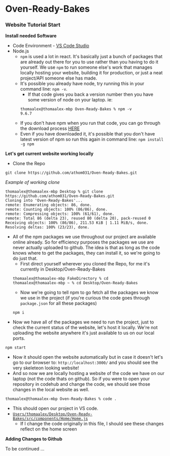 # Oven-Ready-Bakes

### Website Tutorial Start

**Install needed Software**

- Code Environment - [VS Code Studio](https://code.visualstudio.com/download)
- Node.js
    - `npm` is used a lot in react. It's basically just a bunch of packages that are already out there for you to use rather than you having to do it yourself. We use `npm` to run someone else's work that manages locally hosting your website, building it for production, or just a neat project/API someone else has made.
    - It's possible you already have node, try running this in your command line:
        `npm -v`.
        - If that code gives you back a version number then you have some version of node on your laptop. ie:
        ```
        thomaalex@thomaalex-mbp Oven-Ready-Bakes % npm -v
        9.6.7
        ```
    - If you don't have npm when you run that code, you can go through the download process [HERE](https://nodejs.org/en/download)
    - Even if you have downloaded it, it's possible that you don't have latest version of npm so run this again in command line: `npm install -g npm`

**Let's get current website working locally**

- Clone the Repo
```
git clone https://github.com/athom031/Oven-Ready-Bakes.git
```
*Example of working clone*
```
thomaalex@thomaalex-mbp Desktop % git clone https://github.com/athom031/Oven-Ready-Bakes.git
Cloning into 'Oven-Ready-Bakes'...
remote: Enumerating objects: 86, done.
remote: Counting objects: 100% (86/86), done.
remote: Compressing objects: 100% (61/61), done.
remote: Total 86 (delta 23), reused 80 (delta 20), pack-reused 0
Receiving objects: 100% (86/86), 211.53 KiB | 1.11 MiB/s, done.
Resolving deltas: 100% (23/23), done.
```
- All of the npm packages we use throughout our project are available online already. So for efficiency purposes the packages we use are never actually uploaded to github. The idea is that as long as the code knows where to get the packages, they can install it, so we're going to do just that.
    - First direct yourself wherever you cloned the Repo, for me it's currently in Desktop/Oven-Ready-Bakes
    ```
    thomaalex@thomaalex-mbp FakeDirectory % cd
    thomaalex@thomaalex-mbp ~ % cd Desktop/Oven-Ready-Bakes
    ```
    - Now we're going to tell npm to go fetch all the packages we know we use in the project (if you're curious the code goes through `package.json` for all these packages)
    ```
    npm i
    ```
- Now we have all of the packages we need to run the project, just to check the current status of the website, let's host it locally. We're not uploading the website anywhere it's just available to us on our local ports.
```
npm start
```
- Now it should open the website automatically but in case it doesn't let's go to our browser to: `http://localhost:3000/` and you should see the very skeleteon looking website!
- And so now we are locally hosting a website of the code we have on our laptop (not the code thats on github). So if you were to open your repository in codehub and change the code, we should see those changes in the local website as well.
```
thomaalex@thomaalex-mbp Oven-Ready-Bakes % code .
```
- This should open our project in VS code.
- [`Users/thomaalex/Desktop/Oven-Ready-Bakes/src/components/Home/Home.js`](https://github.com/athom031/Oven-Ready-Bakes/blob/main/src/components/Home/Home.js)
    - If I change the code originally in this file, I should see these changes reflect on the home screen

**Adding Changes to Github**

To be continued ...
